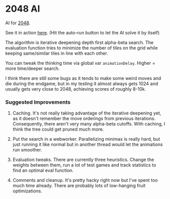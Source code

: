 # 2048 AI

AI for [2048](https://github.com/gabrielecirulli/2048).

See it in action [here](http://ov3y.github.io/2048-AI/). (Hit the auto-run button to let the AI solve it by itself)

The algorithm is iterative deepening depth first alpha-beta search. The evaluation function tries to minimize the number of tiles on the grid while keeping same/similar tiles in line with each other.

You can tweak the thinking time via global var `animationDelay`. Higher = more time/deeper search.

I think there are still some bugs as it tends to make some weird moves and die during the endgame, but in my testing it almost always gets 1024 and usually gets very close to 2048, achieving scores of roughly 8-10k.

### Suggested Improvements

1.  Caching. It's not really taking advantage of the iterative deepening yet, as it doesn't remember the move orderings from previous iterations. Consequently, there aren't very many alpha-beta cutoffs. With caching, I think the tree could get pruned much more.

2. Put the search in a webworker. Parallelizing minimax is really hard, but just running it like normal but in another thread would let the animations run smoother.

3. Evaluation tweaks. There are currently three heuristics. Change the weights between them, run a lot of test games and track statistics to find an optimal eval function.

4. Comments and cleanup. It's pretty hacky right now but I've spent too much time already. There are probably lots of low-hanging fruit optimizations.
